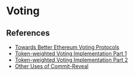 # Voting

## References
* [Towards Better Ethereum Voting Protocols](https://blog.colony.io/towards-better-ethereum-voting-protocols-7e54cb5a0119/)
* [Token-weighted Voting Implementation Part 1](https://blog.colony.io/token-weighted-voting-implementation-part-1-72f836b5423b/)
* [Token-weighted Voting Implementation Part 2](https://blog.colony.io/token-weighted-voting-implementation-part-2-13e490fe1b8a/)
* [Other Uses of Commit-Reveal](https://sunnya97.gitbooks.io/a-beginner-s-guide-to-ethereum-and-dapp-developme/content/writing-smart-contracts/other-uses-of-commit-reveal.html)